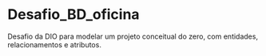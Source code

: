 # Desafio_BD_oficina
Desafio da DIO para modelar um projeto conceitual do zero, com entidades, relacionamentos e atributos.
